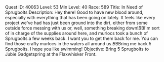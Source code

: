 Quest ID: 40063
Level: 53
Min Level: 40
Race: 589
Title: In Need of Sprugbolts
Description: Hey there! Good to have new blood around, especially with everything that has been going on lately. It feels like every project we've had has just been ground into the dirt, either from some outside force messing with us or, well, something breaking down!$B$BI'm sort of in charge of the supplies around here, and murlocs took a bunch of Sprugbolts a few weeks back. I want you to get them back for me. You can find those crafty murlocs in the waters all around us.$B$BBring me back 5 Sprugbolts. I hope you like swimming!
Objective: Bring 5 Sprugbolts to Jubie Gadgetspring at the Flaxwhisker Front.
